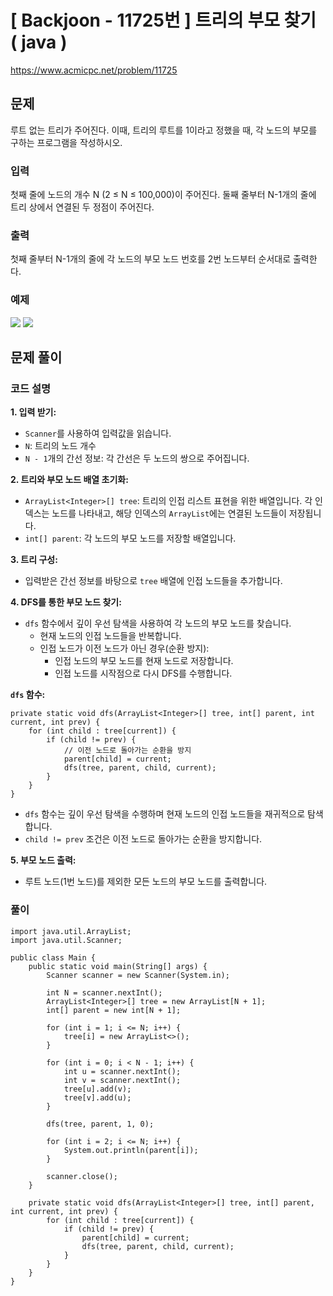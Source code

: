 # \[ Backjoon - 11725번 \] 트리의 부모 찾기 ( java )

https://www.acmicpc.net/problem/11725


## 문제
루트 없는 트리가 주어진다. 이때, 트리의 루트를 1이라고 정했을 때, 각 노드의 부모를 구하는 프로그램을 작성하시오.



### 입력
첫째 줄에 노드의 개수 N (2 ≤ N ≤ 100,000)이 주어진다. 둘째 줄부터 N-1개의 줄에 트리 상에서 연결된 두 정점이 주어진다.

### 출력
첫째 줄부터 N-1개의 줄에 각 노드의 부모 노드 번호를 2번 노드부터 순서대로 출력한다.

### 예제
![](https://i.imgur.com/4SnL66S.png) ![](https://i.imgur.com/dJ4kzTS.png)

## 문제 풀이
### 코드 설명
**1. 입력 받기:**

- `Scanner`를 사용하여 입력값을 읽습니다.
- `N`: 트리의 노드 개수
- `N - 1`개의 간선 정보: 각 간선은 두 노드의 쌍으로 주어집니다.

**2. 트리와 부모 노드 배열 초기화:**

- `ArrayList<Integer>[] tree`: 트리의 인접 리스트 표현을 위한 배열입니다. 각 인덱스는 노드를 나타내고, 해당 인덱스의 `ArrayList`에는 연결된 노드들이 저장됩니다.
- `int[] parent`: 각 노드의 부모 노드를 저장할 배열입니다.

**3. 트리 구성:**

- 입력받은 간선 정보를 바탕으로 `tree` 배열에 인접 노드들을 추가합니다.

**4. DFS를 통한 부모 노드 찾기:**

- `dfs` 함수에서 깊이 우선 탐색을 사용하여 각 노드의 부모 노드를 찾습니다.
    - 현재 노드의 인접 노드들을 반복합니다.
    - 인접 노드가 이전 노드가 아닌 경우(순환 방지):
        - 인접 노드의 부모 노드를 현재 노드로 저장합니다.
        - 인접 노드를 시작점으로 다시 DFS를 수행합니다.

**`dfs` 함수:**

```
private static void dfs(ArrayList<Integer>[] tree, int[] parent, int current, int prev) {
    for (int child : tree[current]) {
        if (child != prev) {
            // 이전 노드로 돌아가는 순환을 방지
            parent[child] = current;
            dfs(tree, parent, child, current);
        }
    }
}
```

- `dfs` 함수는 깊이 우선 탐색을 수행하며 현재 노드의 인접 노드들을 재귀적으로 탐색합니다.
- `child != prev` 조건은 이전 노드로 돌아가는 순환을 방지합니다.

**5. 부모 노드 출력:**

- 루트 노드(1번 노드)를 제외한 모든 노드의 부모 노드를 출력합니다.

### 풀이
```
import java.util.ArrayList;
import java.util.Scanner;

public class Main {
    public static void main(String[] args) {
        Scanner scanner = new Scanner(System.in);

        int N = scanner.nextInt();
        ArrayList<Integer>[] tree = new ArrayList[N + 1];
        int[] parent = new int[N + 1];

        for (int i = 1; i <= N; i++) {
            tree[i] = new ArrayList<>();
        }

        for (int i = 0; i < N - 1; i++) {
            int u = scanner.nextInt();
            int v = scanner.nextInt();
            tree[u].add(v);
            tree[v].add(u);
        }

        dfs(tree, parent, 1, 0);

        for (int i = 2; i <= N; i++) {
            System.out.println(parent[i]);
        }

        scanner.close();
    }

    private static void dfs(ArrayList<Integer>[] tree, int[] parent, int current, int prev) {
        for (int child : tree[current]) {
            if (child != prev) {
                parent[child] = current;
                dfs(tree, parent, child, current);
            }
        }
    }
}
```
